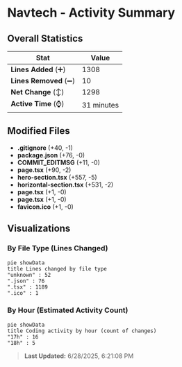 # Navtech - Activity Summary 

## Overall Statistics

| Stat                   | Value                                                             |
| ---------------------- | ----------------------------------------------------------------- |
| **Lines Added** (➕)   | 1308                                          |
| **Lines Removed** (➖) | 10                                        |
| **Net Change** (↕)    | 1298                |
| **Active Time** (⌚)   | 31 minutes |


## Modified Files
- **.gitignore** (+40, -1)
- **package.json** (+76, -0)
- **COMMIT_EDITMSG** (+11, -0)
- **page.tsx** (+90, -2)
- **hero-section.tsx** (+557, -5)
- **horizontal-section.tsx** (+531, -2)
- **page.tsx** (+1, -0)
- **page.tsx** (+1, -0)
- **favicon.ico** (+1, -0)

## Visualizations

### By File Type (Lines Changed)

```mermaid
pie showData
title Lines changed by file type
"unknown" : 52
".json" : 76
".tsx" : 1189
".ico" : 1
```

### By Hour (Estimated Activity Count)

```mermaid
pie showData
title Coding activity by hour (count of changes)
"17h" : 16
"18h" : 5
```


> **Last Updated:** 6/28/2025, 6:21:08 PM